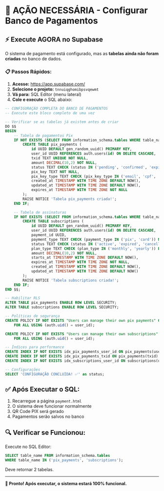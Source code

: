 # 🚨 AÇÃO NECESSÁRIA - Configurar Banco de Pagamentos

## ⚡ Execute AGORA no Supabase

O sistema de pagamento está configurado, mas as **tabelas ainda não foram criadas** no banco de dados.

### 📋 Passos Rápidos:

1. **Acesse:** https://app.supabase.com/
2. **Selecione o projeto:** `tnnuiqghomibpsvqewmt`
3. **Vá para:** SQL Editor (menu lateral)
4. **Cole e execute** o SQL abaixo:

```sql
-- CONFIGURAÇÃO COMPLETA DO BANCO DE PAGAMENTOS
-- Execute este bloco completo de uma vez

-- Verificar se as tabelas já existem antes de criar
DO $$
BEGIN
    -- Tabela de pagamentos Pix
    IF NOT EXISTS (SELECT FROM information_schema.tables WHERE table_name = 'pix_payments') THEN
        CREATE TABLE pix_payments (
            id UUID DEFAULT gen_random_uuid() PRIMARY KEY,
            user_id UUID REFERENCES auth.users(id) ON DELETE CASCADE,
            txid TEXT UNIQUE NOT NULL,
            amount DECIMAL(10,2) NOT NULL,
            status TEXT CHECK (status IN ('pending', 'confirmed', 'expired', 'cancelled')) DEFAULT 'pending',
            pix_key TEXT NOT NULL,
            pix_key_type TEXT CHECK (pix_key_type IN ('email', 'cpf', 'telefone', 'aleatoria')) NOT NULL,
            created_at TIMESTAMP WITH TIME ZONE DEFAULT NOW(),
            updated_at TIMESTAMP WITH TIME ZONE DEFAULT NOW(),
            expires_at TIMESTAMP WITH TIME ZONE NOT NULL
        );
        RAISE NOTICE 'Tabela pix_payments criada!';
    END IF;

    -- Tabela de assinaturas
    IF NOT EXISTS (SELECT FROM information_schema.tables WHERE table_name = 'subscriptions') THEN
        CREATE TABLE subscriptions (
            id UUID DEFAULT gen_random_uuid() PRIMARY KEY,
            user_id UUID REFERENCES auth.users(id) ON DELETE CASCADE,
            payment_id UUID,
            payment_type TEXT CHECK (payment_type IN ('pix', 'card')) NOT NULL,
            status TEXT CHECK (status IN ('active', 'expired', 'cancelled')) DEFAULT 'active',
            plan_type TEXT CHECK (plan_type IN ('monthly', 'yearly')) DEFAULT 'monthly',
            amount DECIMAL(10,2) NOT NULL,
            starts_at TIMESTAMP WITH TIME ZONE DEFAULT NOW(),
            expires_at TIMESTAMP WITH TIME ZONE NOT NULL,
            created_at TIMESTAMP WITH TIME ZONE DEFAULT NOW(),
            updated_at TIMESTAMP WITH TIME ZONE DEFAULT NOW()
        );
        RAISE NOTICE 'Tabela subscriptions criada!';
    END IF;
END $$;

-- Habilitar RLS
ALTER TABLE pix_payments ENABLE ROW LEVEL SECURITY;
ALTER TABLE subscriptions ENABLE ROW LEVEL SECURITY;

-- Políticas de segurança
CREATE POLICY IF NOT EXISTS "Users can manage their own pix payments" ON pix_payments
    FOR ALL USING (auth.uid() = user_id);

CREATE POLICY IF NOT EXISTS "Users can manage their own subscriptions" ON subscriptions
    FOR ALL USING (auth.uid() = user_id);

-- Índices para performance
CREATE INDEX IF NOT EXISTS idx_pix_payments_user_id ON pix_payments(user_id);
CREATE INDEX IF NOT EXISTS idx_pix_payments_txid ON pix_payments(txid);
CREATE INDEX IF NOT EXISTS idx_subscriptions_user_id ON subscriptions(user_id);

-- Configurações
SELECT 'CONFIGURAÇÃO CONCLUÍDA! ✅' as status;
```

## ✅ Após Executar o SQL:

1. Recarregue a página `payment.html`
2. O sistema deve funcionar normalmente
3. QR Code PIX será gerado
4. Pagamentos serão salvos no banco

## 🔍 Verificar se Funcionou:

Execute no SQL Editor:
```sql
SELECT table_name FROM information_schema.tables 
WHERE table_name IN ('pix_payments', 'subscriptions');
```

Deve retornar 2 tabelas.

---

**🚀 Pronto! Após executar, o sistema estará 100% funcional.**